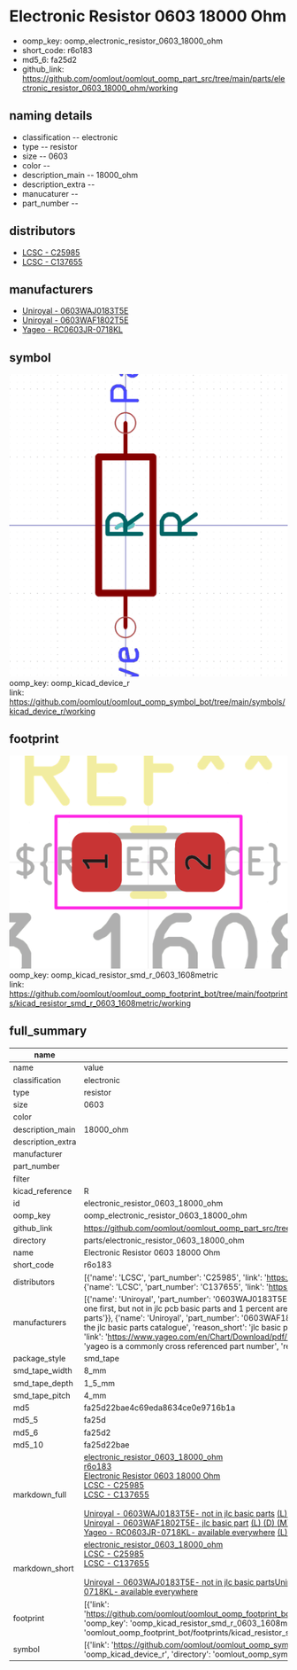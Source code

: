 # Electronic Resistor 0603 18000 Ohm

  
* oomp_key: oomp_electronic_resistor_0603_18000_ohm 
* short_code: r6o183
* md5_6: fa25d2  
* github_link: https://github.com/oomlout/oomlout_oomp_part_src/tree/main/parts/electronic_resistor_0603_18000_ohm/working  
## naming details
* classification -- electronic
* type -- resistor
* size -- 0603
* color -- 
* description_main -- 18000_ohm
* description_extra -- 
* manucaturer -- 
* part_number -- 

## distributors
* [LCSC - C25985](https://lcsc.com/product-detail/C25985.html)  
* [LCSC - C137655](https://lcsc.com/product-detail/C137655.html)  

## manufacturers
* [Uniroyal - 0603WAJ0183T5E]()  
* [Uniroyal - 0603WAF1802T5E]()  
* [Yageo - RC0603JR-0718KL](https://www.yageo.com/en/Chart/Download/pdf/RC0603JR-0718KL)  

## symbol

![](symbol/0/working/working_600.png)  
oomp_key: oomp_kicad_device_r  
link: https://github.com/oomlout/oomlout_oomp_symbol_bot/tree/main/symbols/kicad_device_r/working  

## footprint

![](footprint/0/working/working_600.png)  
oomp_key: oomp_kicad_resistor_smd_r_0603_1608metric  
link: https://github.com/oomlout/oomlout_oomp_footprint_bot/tree/main/footprints/kicad_resistor_smd_r_0603_1608metric/working  

## full_summary
| name | value | 
| --- | --- | 
| name | value | 
| classification | electronic | 
| type | resistor | 
| size | 0603 | 
| color |  | 
| description_main | 18000_ohm | 
| description_extra |  | 
| manufacturer |  | 
| part_number |  | 
| filter |  | 
| kicad_reference | R | 
| id | electronic_resistor_0603_18000_ohm | 
| oomp_key | oomp_electronic_resistor_0603_18000_ohm | 
| github_link | https://github.com/oomlout/oomlout_oomp_part_src/tree/main/parts/electronic_resistor_0603_18000_ohm/working | 
| directory | parts/electronic_resistor_0603_18000_ohm | 
| name | Electronic Resistor 0603 18000 Ohm | 
| short_code | r6o183 | 
| distributors | [{'name': 'LCSC', 'part_number': 'C25985', 'link': 'https://lcsc.com/product-detail/C25985.html', 'id': 'distributor_lcsc'}, {'name': 'LCSC', 'part_number': 'C137655', 'link': 'https://lcsc.com/product-detail/C137655.html', 'id': 'distributor_lcsc'}] | 
| manufacturers | [{'name': 'Uniroyal', 'part_number': '0603WAJ0183T5E', 'link': '', 'id': 'manufacturer_uniroyal', 'note': {'reason': 'did this one first, but not in jlc pcb basic parts and 1 percent are and they are the same price', 'reason_short': 'not in jlc basic parts'}}, {'name': 'Uniroyal', 'part_number': '0603WAF1802T5E', 'link': '', 'id': 'manufacturer_uniroyal', 'note': {'reason': 'in the jlc basic parts catalogue', 'reason_short': 'jlc basic part'}}, {'name': 'Yageo', 'part_number': 'RC0603JR-0718KL', 'link': 'https://www.yageo.com/en/Chart/Download/pdf/RC0603JR-0718KL', 'id': 'manufacturer_yageo', 'note': {'reason': 'yageo is a commonly cross referenced part number', 'reason_short': 'available everywhere'}}] | 
| package_style | smd_tape | 
| smd_tape_width | 8_mm | 
| smd_tape_depth | 1_5_mm | 
| smd_tape_pitch | 4_mm | 
| md5 | fa25d22bae4c69eda8634ce0e9716b1a | 
| md5_5 | fa25d | 
| md5_6 | fa25d2 | 
| md5_10 | fa25d22bae | 
| markdown_full | [electronic_resistor_0603_18000_ohm](https://github.com/oomlout/oomlout_oomp_part_src/tree/main/parts/electronic_resistor_0603_18000_ohm/working)<br>[r6o183](https://github.com/oomlout/oomlout_oomp_part_src/tree/main/parts/electronic_resistor_0603_18000_ohm/working)<br>[Electronic Resistor 0603 18000 Ohm](https://github.com/oomlout/oomlout_oomp_part_src/tree/main/parts/electronic_resistor_0603_18000_ohm/working)<br>[LCSC - C25985<br>](https://lcsc.com/product-detail/C25985.html)[LCSC - C137655<br>](https://lcsc.com/product-detail/C137655.html)<br>[Uniroyal - 0603WAJ0183T5E- not in jlc basic parts]() [(L)  ](https://www.lcsc.com/search?q=0603WAJ0183T5E)[(D)  ](https://www.digikey.com/en/products?keywords=0603WAJ0183T5E)[(M)  ](https://www.mouser.com/Search/Refine?Keyword=0603WAJ0183T5E)[(N)  ](https://www.newark.com/search?st=0603WAJ0183T5E)[(SZ)  ](https://so.szlcsc.com/global.html?k=0603WAJ0183T5E)<br>[Uniroyal - 0603WAF1802T5E- jlc basic part]() [(L)  ](https://www.lcsc.com/search?q=0603WAF1802T5E)[(D)  ](https://www.digikey.com/en/products?keywords=0603WAF1802T5E)[(M)  ](https://www.mouser.com/Search/Refine?Keyword=0603WAF1802T5E)[(N)  ](https://www.newark.com/search?st=0603WAF1802T5E)[(SZ)  ](https://so.szlcsc.com/global.html?k=0603WAF1802T5E)<br>[Yageo - RC0603JR-0718KL- available everywhere](https://www.yageo.com/en/Chart/Download/pdf/RC0603JR-0718KL) [(L)  ](https://www.lcsc.com/search?q=RC0603JR-0718KL)[(D)  ](https://www.digikey.com/en/products?keywords=RC0603JR-0718KL)[(M)  ](https://www.mouser.com/Search/Refine?Keyword=RC0603JR-0718KL)[(N)  ](https://www.newark.com/search?st=RC0603JR-0718KL)[(SZ)  ](https://so.szlcsc.com/global.html?k=RC0603JR-0718KL)<br> | 
| markdown_short | [electronic_resistor_0603_18000_ohm](https://github.com/oomlout/oomlout_oomp_part_src/tree/main/parts/electronic_resistor_0603_18000_ohm/working)<br>[LCSC - C25985<br>](https://lcsc.com/product-detail/C25985.html)[LCSC - C137655<br>](https://lcsc.com/product-detail/C137655.html)<br>[Uniroyal - 0603WAJ0183T5E- not in jlc basic parts]()[Uniroyal - 0603WAF1802T5E- jlc basic part]()[Yageo - RC0603JR-0718KL- available everywhere](https://www.yageo.com/en/Chart/Download/pdf/RC0603JR-0718KL) | 
| footprint | [{'link': 'https://github.com/oomlout/oomlout_oomp_footprint_bot/tree/main/foootprntss/kicad_resistor_smd_r_0603_1608metric', 'oomp_key': 'oomp_kicad_resistor_smd_r_0603_1608metric', 'directory': 'oomlout_oomp_footprint_bot/footprints/kicad_resistor_smd_r_0603_1608metric//working/working.kicad_mod'}] | 
| symbol | [{'link': 'https://github.com/oomlout/oomlout_oomp_symbol_bot/tree/main/symbols/kicad_device_r', 'oomp_key': 'oomp_kicad_device_r', 'directory': 'oomlout_oomp_symbol_bot/symbols/kicad_device_r//working/working.kicad_sym'}] | 
